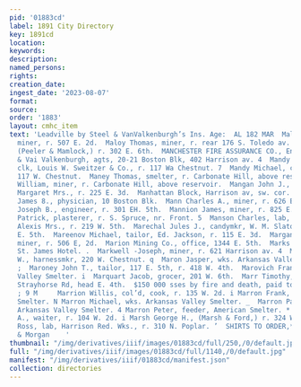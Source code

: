 ```yaml
---
pid: '01883cd'
label: 1891 City Directory
key: 1891cd
location: 
keywords: 
description: 
named_persons: 
rights: 
creation_date: 
ingest_date: '2023-08-07'
format: 
source: 
order: '1883'
layout: cmhc_item
text: 'Leadville by Steel & VanValkenburgh’s Ins. Age:  AL 182 MAR  Maloy Riehard,
  miner, r. 507 E. 2d.  Maloy Thomas, miner, r. rear 176 S. Toledo av.  Mamlock Harry,
  (Peeler & Mamlock,) r. 302 E. 6th.  MANCHESTER FIRE ASSURANCE CO., England, Steel
  & Vai Valkenburgh, agts, 20-21 Boston Blk, 402 Harrison av. 4  Mandy Edward R.,
  clk, Louis W. Sweitzer & Co., r. 117 Wa Chestnut. 7  Mandy Michael, carpenter, r.
  117 W. Chestnut.  Maney Thomas, smelter, r. Carbonate Hill, above reservoir.  Maney
  William, miner, r. Carbonate Hill, above reservoir.  Mangan John J., r. 909 E. 7th.  Mangold
  Margaret Mrs., r. 225 E. 3d.  Manhattan Block, Harrison av, sw. cor. 4th. a  Manly
  James 8., physician, 10 Boston Blk.  Mann Charles A., miner, r. 626 E. 7th.  Mann
  Joseph B., engineer, r. 301 EH. 5th.  Mannion James, miner, r. 825 E. 6th.  Mannix
  Patrick, plasterer, r. S. Spruce, nr. Front. 5  Manson Charles, lab, r. 217 E. 10th.  Marcil
  Alexis Mrs., r. 219 W. 5th.  Marechal Jules J., candymkr, W. M. Slatore, r. 115
  E. 5th.  Mareenov Michael, tailor, Ed. Jackson, r. 115 E. 3d.  Margan James H.,
  miner, r. 506 E, 2d.  Marion Mining Co., office, 1344 E. 5th.  Marks Arthur, bds.
  St. James Hotel. .  Markwell -Joseph, miner, r. 621 Harrison av. 4  Marling George
  W., harnessmkr, 220 W. Chestnut. q  Maron Jasper, wks. Arkansas Valley Smelter.
  ;  Maroney John T., tailor, 117 E. 5th, r. 418 W. 4th.  Marovich Frank, wks. Arkansas
  Valley Smelter. i  Marquart Jacob, grocer, 201 W. 6th.  Marr Timothy, miner, r.
  Strayhorse Rd, head E. 4th.  $150 000 sses by fire and death, paid to the citizens,
  ; 9 M     Marrion Willis, col’d, cook, r. 135 W. 2d. i Marron Frank, weigher, American
  Smelter. N Marron Michael, wks. Arkansas Valley Smelter. _  Marron Patrick, wks.
  Arkansas Valley Smelter. 4 Marron Peter, feeder, American Smelter. * Marsh Charles
  A., waiter, r. 104 W. 2d. i Marsh George H., (Marsh & Ford,) r. 324 W. 3d. , Marsh
  Ross, lab, Harrison Red. Wks., r. 310 N. Poplar. ’  SHIRTS TO ORDER,*:.:"7-" Brown
  & Morgan    '
thumbnail: "/img/derivatives/iiif/images/01883cd/full/250,/0/default.jpg"
full: "/img/derivatives/iiif/images/01883cd/full/1140,/0/default.jpg"
manifest: "/img/derivatives/iiif/01883cd/manifest.json"
collection: directories
---
```

